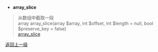 
* **array_slice**
> 从数组中截取一段  
> array array_slice(array $array, int $offset, int $length = null, bool $preserve_key = false)  
> [array_slice](http://php.net/manual/en/function.array-slice.php) 


[返回上一级](index.html) 